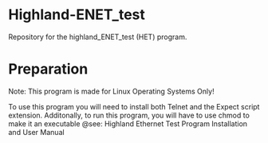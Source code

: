 # Highland-ENET_test
Repository for the highland_ENET_test (HET) program.

# Preparation
Note: This program is made for Linux Operating Systems Only!

To use this program you will need to install both Telnet and the Expect script extension.
Additonally, to run this program, you will have to use chmod to make it an executable
@see: Highland Ethernet Test Program Installation and User Manual
